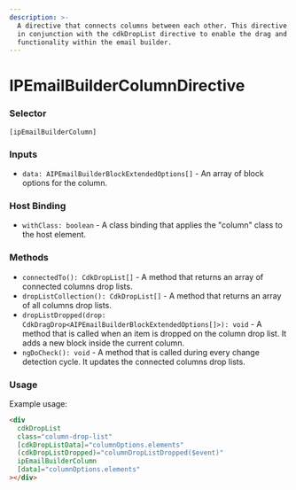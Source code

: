 ```yaml
---
description: >-
  A directive that connects columns between each other. This directive is used
  in conjunction with the cdkDropList directive to enable the drag and drop
  functionality within the email builder.
---
```


# IPEmailBuilderColumnDirective

### Selector

`[ipEmailBuilderColumn]`

### Inputs

* `data: AIPEmailBuilderBlockExtendedOptions[]` - An array of block options for the column.

### Host Binding

* `withClass: boolean` - A class binding that applies the "column" class to the host element.

### Methods

* `connectedTo(): CdkDropList[]` - A method that returns an array of connected columns drop lists.
* `dropListCollection(): CdkDropList[]` - A method that returns an array of all columns drop lists.
* `dropListDropped(drop: CdkDragDrop<AIPEmailBuilderBlockExtendedOptions[]>): void` - A method that is called when an item is dropped on the column drop list. It adds a new block inside the current column.
* `ngDoCheck(): void` - A method that is called during every change detection cycle. It updates the connected columns drop lists.

### Usage

Example usage:

```html
<div
  cdkDropList
  class="column-drop-list"
  [cdkDropListData]="columnOptions.elements"
  (cdkDropListDropped)="columnDropListDropped($event)"
  ipEmailBuilderColumn
  [data]="columnOptions.elements"
></div>
```
